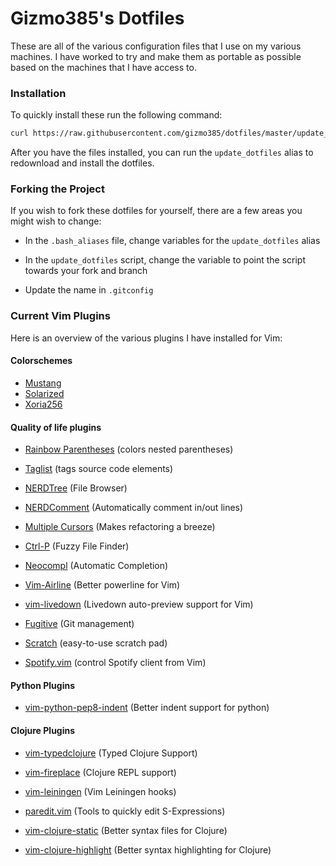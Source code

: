 Gizmo385's Dotfiles
=======
These are all of the various configuration files that I use on my various machines. I have worked to
try and make them as portable as possible based on the machines that I have access to.

### Installation

To quickly install these run the following command:

```bash
curl https://raw.githubusercontent.com/gizmo385/dotfiles/master/update_dotfiles | sh
```

After you have the files installed, you can run the `update_dotfiles` alias to redownload and
install the dotfiles.


### Forking the Project
If you wish to fork these dotfiles for yourself, there are a few areas you might wish to change:

* In the `.bash_aliases` file, change variables for the `update_dotfiles` alias

* In the `update_dotfiles` script, change the variable to point the script towards your fork and
  branch

* Update the name in `.gitconfig`

### Current Vim Plugins
Here is an overview of the various plugins I have installed for Vim:

#### Colorschemes
* [Mustang](https://github.com/croaker/mustang-vim)
* [Solarized](http://ethanschoonover.com/solarized)
* [Xoria256](https://github.com/vim-scripts/xoria256.vim)

#### Quality of life plugins
* [Rainbow Parentheses](https://github.com/kien/rainbow_parentheses.vim) (colors nested parentheses)

* [Taglist](http://vim-taglist.sourceforge.net/) (tags source code elements)

* [NERDTree](https://github.com/scrooloose/nerdtree) (File Browser)

* [NERDComment](https://github.com/scrooloose/nerdcommenter) (Automatically comment in/out lines)

* [Multiple Cursors](https://github.com/terryma/vim-multiple-cursors) (Makes refactoring a breeze)

* [Ctrl-P](https://github.com/kien/ctrlp.vim) (Fuzzy File Finder)

* [Neocompl](https://github.com/Shougo/neocomplcache.vim) (Automatic Completion)

* [Vim-Airline](https://github.com/vim-airline/vim-airline) (Better powerline for Vim)

* [vim-livedown](https://github.com/shime/vim-livedown) (Livedown auto-preview support for Vim)

* [Fugitive](https://github.com/tpope/vim-fugitive) (Git management)

* [Scratch](https://github.com/mtth/scratch.vim) (easy-to-use scratch pad)

* [Spotify.vim](https://github.com/gizmo385/spotify.vim) (control Spotify client from Vim)

#### Python Plugins
* [vim-python-pep8-indent](https://github.com/hynek/vim-python-pep8-indent) (Better indent support for python)

#### Clojure Plugins

* [vim-typedclojure](https://github.com/typedclojure/vim-typedclojure) (Typed Clojure Support)

* [vim-fireplace](https://github.com/tpope/vim-fireplace) (Clojure REPL support)

* [vim-leiningen](https://github.com/tpope/vim-salve) (Vim Leiningen hooks)

* [paredit.vim](https://github.com/vim-scripts/paredit.vim) (Tools to quickly edit S-Expressions)

* [vim-clojure-static](https://github.com/guns/vim-clojure-static) (Better syntax files for Clojure)

* [vim-clojure-highlight](https://github.com/guns/vim-clojure-highlight) (Better syntax highlighting for Clojure)
